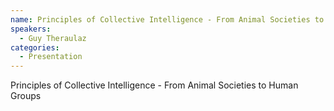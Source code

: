 ```yaml
--- 
name: Principles of Collective Intelligence - From Animal Societies to Human Groups 
speakers: 
  - Guy Theraulaz
categories:
  - Presentation
---
```


Principles of Collective Intelligence - From Animal Societies to Human Groups
